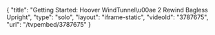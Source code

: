 {
    "title": "Getting Started: Hoover WindTunnel\u00ae 2 Rewind Bagless Upright",
    "type": "solo",
    "layout": "iframe-static",
    "videoId": "3787675",
    "url": "\/tvpembed\/3787675"
}